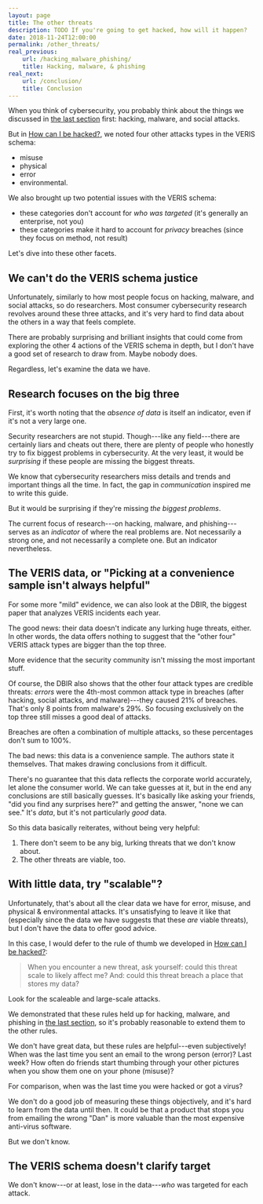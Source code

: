 ```yaml
---
layout: page
title: The other threats
description: TODO If you're going to get hacked, how will it happen?
date: 2018-11-24T12:00:00
permalink: /other_threats/
real_previous:
    url: /hacking_malware_phishing/
    title: Hacking, malware, & phishing
real_next:
    url: /conclusion/
    title: Conclusion
---
```


When you think of cybersecurity, you probably think about the things we discussed in [the last section]({{site.baseurl}}/hacking_malware_phishing/) first: hacking, malware, and social attacks.

But in [How can I be hacked?]({{site.baseurl}}/how_hacked/), we noted four other attacks types in the VERIS schema:

* misuse
* physical
* error
* environmental.

We also brought up two potential issues with the VERIS schema:

* these categories don't account for *who was targeted* (it's generally an enterprise, not you)
* these categories make it hard to account for *privacy* breaches (since they focus on method, not result)

Let's dive into these other facets.

## We can't do the VERIS schema justice

Unfortunately, similarly to how most people focus on hacking, malware, and social attacks, so do researchers. Most consumer cybersecurity research revolves around these three attacks, and it's very hard to find data about the others in a way that feels complete.

There are probably surprising and brilliant insights that could come from exploring the other 4 actions of the VERIS schema in depth, but I don't have a good set of research to draw from. Maybe nobody does.

Regardless, let's examine the data we have.

## Research focuses on the big three

First, it's worth noting that the *absence of data* is itself an indicator, even if it's not a very large one.

Security researchers are not stupid. Though---like any field---there are certainly liars and cheats out there, there are plenty of people who honestly try to fix biggest problems in cybersecurity. At the very least, it would be *surprising* if these people are missing the biggest threats.

We know that cybersecurity researchers miss details and trends and important things all the time. In fact, the gap in *communication* inspired me to write this guide.

But it would be surprising if they're missing *the biggest problems*.
 
The current focus of research---on hacking, malware, and phishing---serves as an *indicator* of where the real problems are. Not necessarily a strong one, and not necessarily a complete one. But an indicator nevertheless.

## The VERIS data, or "Picking at a convenience sample isn't always helpful"

For some more "mild" evidence, we can also look at the DBIR, the biggest paper that analyzes VERIS incidents each year.

The good news: their data doesn't indicate any lurking huge threats, either. In other words, the data offers nothing to suggest that the "other four" VERIS attack types are bigger than the top three.

More evidence that the security community isn't missing the most important stuff.

Of course, the DBIR also shows that the other four attack types are credible threats: *errors* were the 4th-most common attack type in breaches (after hacking, social attacks, and malware)---they caused 21% of breaches. That's only 8 points from malware's 29%<!-- DBIR 2019 pp 5, 8 -->. So focusing exclusively on the top three still misses a good deal of attacks.

<aside class="sidenote">
Breaches are often a combination of multiple attacks, so these percentages don't sum to 100%.
</aside>

The bad news: this data is a convenience sample. The authors state it themselves<!-- DBIR 2019 p 6 -->. That makes drawing conclusions from it difficult.

There's no guarantee that this data reflects the corporate world accurately, let alone the consumer world. We can take guesses at it, but in the end any conclusions are still basically guesses. It's basically like asking your friends, "did you find any surprises here?" and getting the answer, "none we can see." It's *data*, but it's not particularly *good* data.

So this data basically reiterates, without being very helpful:

1. There don't seem to be any big, lurking threats that we don't know about.
2. The other threats are viable, too.

## With little data, try "scalable"?

Unfortunately, that's about all the clear data we have for error, misuse, and physical & environmental attacks. It's unsatisfying to leave it like that (especially since the data we have suggests that these *are* viable threats), but I don't have the data to offer good advice.

In this case, I would defer to the rule of thumb we developed in [How can I be hacked?]({{site.baseurl}}/how_hacked/): 

> When you encounter a new threat, ask yourself: could this threat scale to likely affect me? And: could this threat breach a place that stores my data?

Look for the scaleable and large-scale attacks.

We demonstrated that these rules held up for hacking, malware, and phishing in [the last section]({{site.baseurl}}/hacking_malware_phishing/), so it's probably reasonable to extend them to the other rules.

We don't have great data, but these rules are helpful---even subjectively! When was the last time you sent an email to the wrong person (error)? Last week? How often do friends start thumbing through your other pictures when you show them one on your phone (misuse)?

For comparison, when was the last time you were hacked or got a virus?

We don't do a good job of measuring these things objectively, and it's hard to learn from the data until then. It could be that a product that stops you from emailing the wrong "Dan" is more valuable than the most expensive anti-virus software.

But we don't know. 

## The VERIS schema doesn't clarify target

We don't know---or at least, lose in the data---*who* was targeted for each attack.